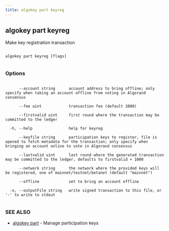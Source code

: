 ```yaml
---
title: algokey part keyreg
---
```


## algokey part keyreg



Make key registration transaction




```

algokey part keyreg [flags]


```



### Options




```

      --account string      account address to bring offline; only specify when taking an account offline from voting in Algorand consensus

      --fee uint            transaction fee (default 1000)

      --firstvalid uint     first round where the transaction may be committed to the ledger

  -h, --help                help for keyreg

      --keyfile string      participation keys to register, file is opened to fetch metadata for the transaction; only specify when bringing an account online to vote in Algorand consensus

      --lastvalid uint      last round where the generated transaction may be committed to the ledger, defaults to firstvalid + 1000

      --network string      the network where the provided keys will be registered, one of mainnet/testnet/betanet (default "mainnet")

      --offline             set to bring an account offline

  -o, --outputFile string   write signed transaction to this file, or '-' to write to stdout


```



### SEE ALSO



* [algokey part](../../part/part/)	 - Manage participation keys



